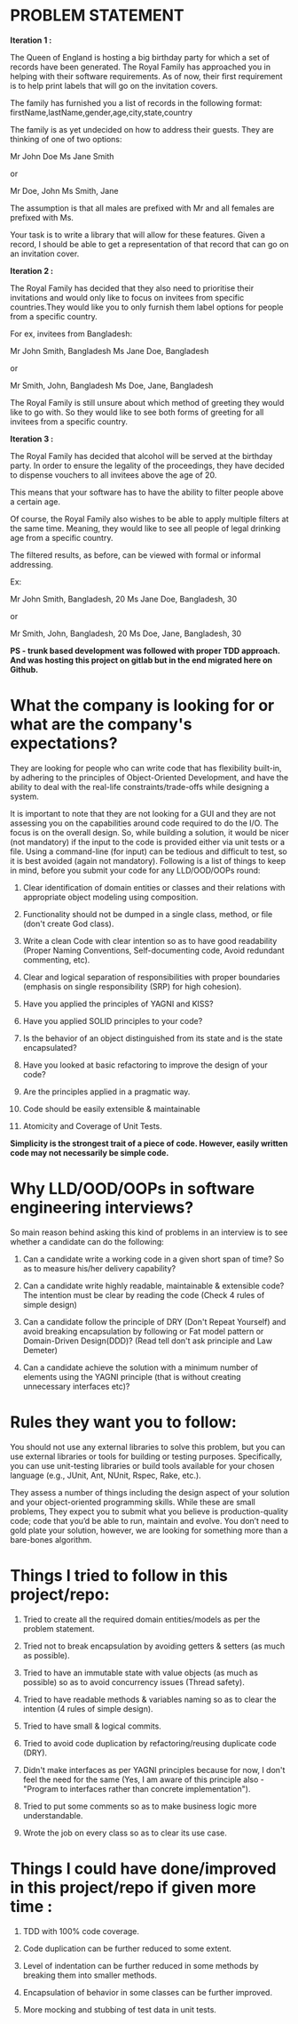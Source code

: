 # PROBLEM STATEMENT

**Iteration 1 :**

The Queen of England is hosting a big birthday party for which a set of records have been generated. The Royal Family has approached you in helping with their software requirements. As of now, their first requirement is to help print labels that will go on the invitation covers.

The family has furnished you a list of records in the following format:
firstName,lastName,gender,age,city,state,country

The family is as yet undecided on how to address their guests. They are thinking of one of two options:

Mr John Doe
Ms Jane Smith

or 

Mr Doe, John
Ms Smith, Jane

The assumption is that all males are prefixed with Mr and all females are prefixed with Ms.

Your task is to write a library that will allow for these features. Given a record, I should be able to get a representation of that record that can go on an invitation cover.

**Iteration 2 :**

The Royal Family has decided that they also need to prioritise their invitations and would only like to focus on invitees from specific countries.They would like you to only furnish them label options for people from a specific country.

For ex, invitees from Bangladesh:

Mr John Smith, Bangladesh
Ms Jane Doe, Bangladesh

or

Mr Smith, John, Bangladesh
Ms Doe, Jane, Bangladesh

The Royal Family is still unsure about which method of greeting they would like to go with. So they would like to see both forms of greeting for all invitees from a specific country.

**Iteration 3 :**

The Royal Family has decided that alcohol will be served at the birthday party. In order to ensure the legality of the proceedings, they have decided to dispense vouchers to all invitees above the age of 20.
 
This means that your software has to have the ability to filter people above a certain age.

Of course, the Royal Family also wishes to be able to apply multiple filters at the same time. Meaning, they would like to see all people of legal drinking age from a specific country.

The filtered results, as before, can be viewed with formal or informal addressing.

Ex:

Mr John Smith, Bangladesh, 20
Ms Jane Doe, Bangladesh, 30

or 

Mr Smith, John, Bangladesh, 20
Ms Doe, Jane, Bangladesh, 30

**PS - trunk based development was followed with proper TDD approach. And was hosting this project on gitlab but in the end migrated here on Github.**


# What the company is looking for or what are the company's expectations?

They are looking for people who can write code that has flexibility built-in, by adhering to the principles of Object-Oriented Development, and have the ability to deal with the real-life constraints/trade-offs while designing a system.

It is important to note that they are not looking for a GUI and they are not assessing you on the capabilities around code required to do the I/O. The focus is on the overall design. So, while building a solution, it would be nicer (not mandatory) if the input to the code is provided either via unit tests or a file. Using a command-line (for input) can be tedious and difficult to test, so it is best avoided (again not mandatory). Following is a list of things to keep in mind, before you submit your code for any LLD/OOD/OOPs round:

1. Clear identification of domain entities or classes and their relations with appropriate object modeling using composition.

2. Functionality should not be dumped in a single class, method, or file (don't create God class).

3. Write a clean Code with clear intention so as to have good readability (Proper Naming Conventions, Self-documenting code, Avoid redundant commenting, etc).

3. Clear and logical separation of responsibilities with proper boundaries (emphasis on single responsibility (SRP) for high cohesion).

4. Have you applied the principles of YAGNI and KISS?

5. Have you applied SOLID principles to your code?

6. Is the behavior of an object distinguished from its state and is the state encapsulated? 

7. Have you looked at basic refactoring to improve the design of your code?

8. Are the principles applied in a pragmatic way.

9. Code should be easily extensible & maintainable

11. Atomicity and Coverage of Unit Tests.

**Simplicity is the strongest trait of a piece of code. However, easily written code may not necessarily be simple code.**


# Why LLD/OOD/OOPs in software engineering interviews?

So main reason behind asking this kind of problems in an interview is to see whether a candidate can do the following:

1. Can a candidate write a working code in a given short span of time? So as to measure his/her delivery capability?

2. Can a candidate write highly readable, maintainable & extensible code? The intention must be clear by reading the code (Check 4 rules of simple design)

3. Can a candidate follow the principle of DRY (Don't Repeat Yourself) and avoid breaking encapsulation by following or Fat model pattern or Domain-Driven Design(DDD)? (Read tell don't ask principle and Law Demeter)

4. Can a candidate achieve the solution with a minimum number of elements using the YAGNI principle (that is without creating unnecessary interfaces etc)?


# Rules they want you to follow:

You should not use any external libraries to solve this problem, but you can use external libraries or tools for building or testing purposes. Specifically, you can use unit-testing libraries or build tools available for your chosen language (e.g., JUnit, Ant, NUnit, Rspec, Rake, etc.).

They assess a number of things including the design aspect of your solution and your object-oriented programming skills. While these are small problems, They expect you to submit what you believe is production-quality code; code that you’d be able to run, maintain and evolve. You don’t need to gold plate your solution, however, we are looking for something more than a bare-bones algorithm.


# Things I tried to follow in this project/repo:

1. Tried to create all the required domain entities/models as per the problem statement.

2. Tried not to break encapsulation by avoiding getters & setters (as much as possible).

3. Tried to have an immutable state with value objects (as much as possible) so as to avoid concurrency issues (Thread safety).

4. Tried to have readable methods & variables naming so as to clear the intention (4 rules of simple design).

5. Tried to have small & logical commits.

6. Tried to avoid code duplication by refactoring/reusing duplicate code (DRY).

7. Didn't make interfaces as per YAGNI principles because for now, I don't feel the need for the same (Yes, I am aware of this principle also - "Program to interfaces rather than concrete implementation").

8. Tried to put some comments so as to make business logic more understandable.

9. Wrote the job on every class so as to clear its use case.


# Things I could have done/improved in this project/repo if given more time :

1. TDD with 100% code coverage.

2. Code duplication can be further reduced to some extent.

3. Level of indentation can be further reduced in some methods by breaking them into smaller methods.

4. Encapsulation of behavior in some classes can be further improved.

5. More mocking and stubbing of test data in unit tests.
